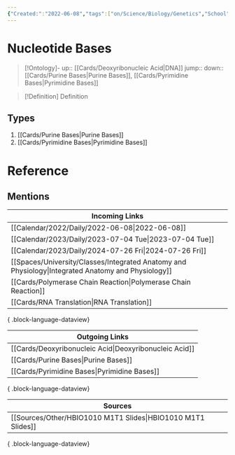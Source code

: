 ```yaml
---
{"Created:":"2022-06-08","tags":["on/Science/Biology/Genetics","School"],"date created":"2022-04-22 Fri","edited":"2023-04-06 Thu","aliases":["chemical bases","Nitrogenous bases"],"dg-publish":true,"permalink":"/cards/nucleotide-bases/","dgPassFrontmatter":true}
---
```


# Nucleotide Bases

> [!Ontology]-
> up:: [[Cards/Deoxyribonucleic Acid\|DNA]]
> jump::
> down:: [[Cards/Purine Bases\|Purine Bases]], [[Cards/Pyrimidine Bases\|Pyrimidine Bases]]

> [!Definition] Definition

## Types

1. [[Cards/Purine Bases\|Purine Bases]]
2. [[Cards/Pyrimidine Bases\|Pyrimidine Bases]]

# Reference

## Mentions

| Incoming Links                                                                                        |
| ----------------------------------------------------------------------------------------------------- |
| [[Calendar/2022/Daily/2022-06-08\|2022-06-08]]                                                     |
| [[Calendar/2023/Daily/2023-07-04 Tue\|2023-07-04 Tue]]                                             |
| [[Calendar/2023/Daily/2024-07-26 Fri\|2024-07-26 Fri]]                                             |
| [[Spaces/University/Classes/Integrated Anatomy and Physiology\|Integrated Anatomy and Physiology]] |
| [[Cards/Polymerase Chain Reaction\|Polymerase Chain Reaction]]                                     |
| [[Cards/RNA Translation\|RNA Translation]]                                                         |

{ .block-language-dataview}

| Outgoing Links                                            |
| --------------------------------------------------------- |
| [[Cards/Deoxyribonucleic Acid\|Deoxyribonucleic Acid]] |
| [[Cards/Purine Bases\|Purine Bases]]                   |
| [[Cards/Pyrimidine Bases\|Pyrimidine Bases]]           |

{ .block-language-dataview}

| Sources                                                         |
| --------------------------------------------------------------- |
| [[Sources/Other/HBIO1010 M1T1 Slides\|HBIO1010 M1T1 Slides]] |

{ .block-language-dataview}